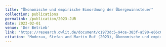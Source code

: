 ```yaml
---
title: "Ökonomische und empirische Einordnung der Übergewinnsteuer"
collection: publications
permalink: /publication/2023-JUR
date: 2023-02-01
venue: 'Der Betrieb'
link: 'https://research.owlit.de/document/c1973dc5-94ce-383f-a590-e66c070df190'
citation: "Moderau, Stefan and Martin Ruf (2023), Ökonomische und empirische Einordnung der Übergewinnsteuer, Der Betrieb 2023, 2449-2459."
---
```

